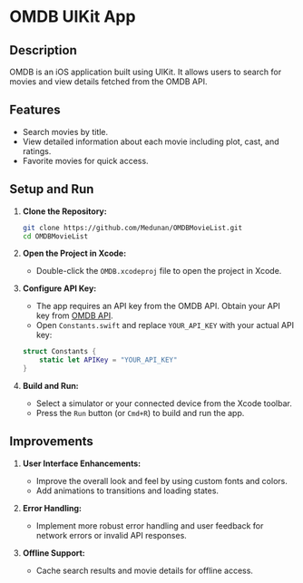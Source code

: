 # OMDB UIKit App

## Description
OMDB is an iOS application built using UIKit. It allows users to search for movies and view details fetched from the OMDB API.

## Features
- Search movies by title.
- View detailed information about each movie including plot, cast, and ratings.
- Favorite movies for quick access.

## Setup and Run

1. **Clone the Repository:**
    ```sh
    git clone https://github.com/Medunan/OMDBMovieList.git
    cd OMDBMovieList
    ```

2. **Open the Project in Xcode:**
    - Double-click the `OMDB.xcodeproj` file to open the project in Xcode.

3. **Configure API Key:**
    - The app requires an API key from the OMDB API. Obtain your API key from [OMDB API](http://www.omdbapi.com/apikey.aspx).
    - Open `Constants.swift` and replace `YOUR_API_KEY` with your actual API key:
    ```swift
    struct Constants {
        static let APIKey = "YOUR_API_KEY"
    }
    ```

4. **Build and Run:**
    - Select a simulator or your connected device from the Xcode toolbar.
    - Press the `Run` button (or `Cmd+R`) to build and run the app.

## Improvements

1. **User Interface Enhancements:**
    - Improve the overall look and feel by using custom fonts and colors.
    - Add animations to transitions and loading states.

2. **Error Handling:**
    - Implement more robust error handling and user feedback for network errors or invalid API responses.

3. **Offline Support:**
    - Cache search results and movie details for offline access.
